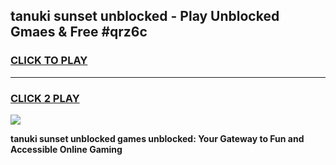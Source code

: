
## tanuki sunset unblocked - Play Unblocked Gmaes & Free #qrz6c
<h3>
<a href="https://news.freeplayer.one?title=tanuki_sunset_unblocked&ref=24F">CLICK TO PLAY</a></h3>
<hr>

<h3>
<a href="https://news.freeplayer.one?title=tanuki_sunset_unblocked&ref=24F">CLICK 2 PLAY</a>
  
</h3>

<a href="https://news.freeplayer.one?title=tanuki_sunset_unblocked&ref=24F/"><img src="https://clearcache.store/games.png"></a>


**tanuki sunset unblocked games unblocked: Your Gateway to Fun and Accessible Online Gaming**
